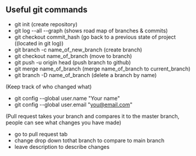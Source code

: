 ## Useful git commands

- git init (create repository)
- git log --all --graph (shows road map of branches & commits)
- git checkout commit_hash (go back to a previous state of project ((located in git log))
- git branch -c name_of_new_branch (create branch)
- git checkout name_of_branch (move to branch)
- git push -u origin head (push branch to github)
- git merge name_of_branch (merge name_of_branch to current_branch)
- git branch -D name_of_branch (delete a branch by name)

(Keep track of who changed what)
- git config --global user.name "Your name"
- git config --global user.email "you@email.com"

(Pull request takes your branch and compares it to the master branch, people can see what changes you have made)
- go to pull request tab
- change drop down tothat branch to compare to main branch
- leave description to describe changes